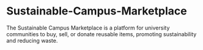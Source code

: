 # Sustainable-Campus-Marketplace
The Sustainable Campus Marketplace is a platform for university communities to buy, sell, or donate reusable items, promoting sustainability and reducing waste.
